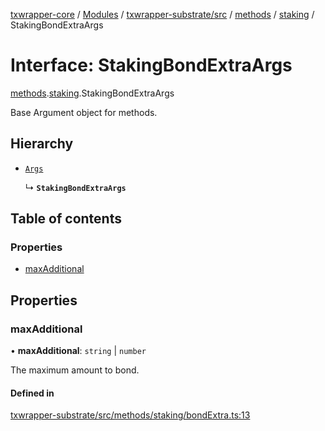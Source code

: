 [txwrapper-core](../README.md) / [Modules](../modules.md) / [txwrapper-substrate/src](../modules/txwrapper_substrate_src.md) / [methods](../modules/txwrapper_substrate_src.methods.md) / [staking](../modules/txwrapper_substrate_src.methods.staking.md) / StakingBondExtraArgs

# Interface: StakingBondExtraArgs

[methods](../modules/txwrapper_substrate_src.methods.md).[staking](../modules/txwrapper_substrate_src.methods.staking.md).StakingBondExtraArgs

Base Argument object for methods.

## Hierarchy

- [`Args`](../modules/txwrapper_core_src.md#args)

  ↳ **`StakingBondExtraArgs`**

## Table of contents

### Properties

- [maxAdditional](txwrapper_substrate_src.methods.staking.StakingBondExtraArgs.md#maxadditional)

## Properties

### maxAdditional

• **maxAdditional**: `string` \| `number`

The maximum amount to bond.

#### Defined in

[txwrapper-substrate/src/methods/staking/bondExtra.ts:13](https://github.com/paritytech/txwrapper-core/blob/a09c1f6/packages/txwrapper-substrate/src/methods/staking/bondExtra.ts#L13)
